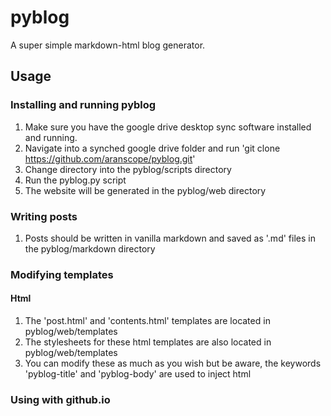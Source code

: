 # pyblog
A super simple markdown-html blog generator.

## Usage
### Installing and running pyblog
1. Make sure you have the google drive desktop sync software installed and running.
2. Navigate into a synched google drive folder and run 'git clone https://github.com/aranscope/pyblog.git'
3. Change directory into the pyblog/scripts directory
4. Run the pyblog.py script
5. The website will be generated in the pyblog/web directory

### Writing posts
1. Posts should be written in vanilla markdown and saved as '.md' files in the pyblog/markdown directory

### Modifying templates
#### Html
1. The 'post.html' and 'contents.html' templates are located in pyblog/web/templates
2. The stylesheets for these html templates are also located in pyblog/web/templates
3. You can modify these as much as you wish but be aware, the keywords 'pyblog-title' and 'pyblog-body' are used to inject html

### Using with github.io
